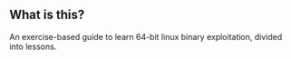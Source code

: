 ## What is this?

An exercise-based guide to learn 64-bit linux binary exploitation, divided into lessons.
